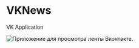 # VKNews
VK Application

<img src="https://c.radikal.ru/c08/2005/26/050879a61c47t.jpg" alt="Приложение для просмотра ленты Вконтакте."> 

